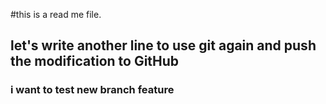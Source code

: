 #this is a read me file.

## let's write another line to use git again and push the modification to GitHub

### i want to test new branch feature
